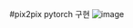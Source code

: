 #pix2pix pytorch 구현
![image](https://user-images.githubusercontent.com/43003110/145000519-d1ebc11b-c2d6-4b86-becc-dd5607708a00.png)
